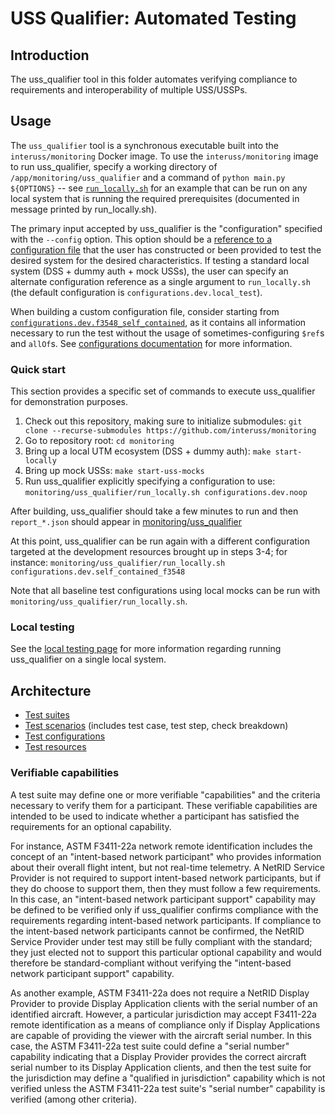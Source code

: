 # USS Qualifier: Automated Testing

## Introduction

The uss_qualifier tool in this folder automates verifying compliance to requirements and interoperability of multiple USS/USSPs.

## Usage

The `uss_qualifier` tool is a synchronous executable built into the `interuss/monitoring` Docker image.  To use the `interuss/monitoring` image to run uss_qualifier, specify a working directory of `/app/monitoring/uss_qualifier` and a command of `python main.py ${OPTIONS}` -- see [`run_locally.sh`](run_locally.sh) for an example that can be run on any local system that is running the required prerequisites (documented in message printed by run_locally.sh).

The primary input accepted by uss_qualifier is the "configuration" specified with the `--config` option.  This option should be a [reference to a configuration file](configurations/README.md) that the user has constructed or been provided to test the desired system for the desired characteristics.  If testing a standard local system (DSS + dummy auth + mock USSs), the user can specify an alternate configuration reference as a single argument to `run_locally.sh` (the default configuration is `configurations.dev.local_test`).

When building a custom configuration file, consider starting from [`configurations.dev.f3548_self_contained`](configurations/dev/f3548_self_contained.yaml), as it contains all information necessary to run the test without the usage of sometimes-configuring `$ref`s and `allOf`s.  See [configurations documentation](configurations/README.md) for more information.

### Quick start

This section provides a specific set of commands to execute uss_qualifier for demonstration purposes.

1. Check out this repository, making sure to initialize submodules: `git clone --recurse-submodules https://github.com/interuss/monitoring`
2. Go to repository root: `cd monitoring`
3. Bring up a local UTM ecosystem (DSS + dummy auth): `make start-locally`
4. Bring up mock USSs: `make start-uss-mocks`
5. Run uss_qualifier explicitly specifying a configuration to use: `monitoring/uss_qualifier/run_locally.sh configurations.dev.noop`

After building, uss_qualifier should take a few minutes to run and then `report_*.json` should appear in [monitoring/uss_qualifier](.)

At this point, uss_qualifier can be run again with a different configuration targeted at the development resources brought up in steps 3-4; for instance: `monitoring/uss_qualifier/run_locally.sh configurations.dev.self_contained_f3548`

Note that all baseline test configurations using local mocks can be run with `monitoring/uss_qualifier/run_locally.sh`.

### Local testing

See the [local testing page](local_testing.md) for more information regarding running uss_qualifier on a single local system.

## Architecture

* [Test suites](suites/README.md)
* [Test scenarios](scenarios/README.md) (includes test case, test step, check breakdown)
* [Test configurations](configurations/README.md)
* [Test resources](resources/README.md)

### Verifiable capabilities

A test suite may define one or more verifiable "capabilities" and the criteria necessary to verify them for a participant.  These verifiable capabilities are intended to be used to indicate whether a participant has satisfied the requirements for an optional capability.

For instance, ASTM F3411-22a network remote identification includes the concept of an "intent-based network participant" who provides information about their overall flight intent, but not real-time telemetry.  A NetRID Service Provider is not required to support intent-based network participants, but if they do choose to support them, then they must follow a few requirements.  In this case, an "intent-based network participant support" capability may be defined to be verified only if uss_qualifier confirms compliance with the requirements regarding intent-based network participants.  If compliance to the intent-based network participants cannot be confirmed, the NetRID Service Provider under test may still be fully compliant with the standard; they just elected not to support this particular optional capability and would therefore be standard-compliant without verifying the "intent-based network participant support" capability.

As another example, ASTM F3411-22a does not require a NetRID Display Provider to provide Display Application clients with the serial number of an identified aircraft.  However, a particular jurisdiction may accept F3411-22a remote identification as a means of compliance only if Display Applications are capable of providing the viewer with the aircraft serial number.  In this case, the ASTM F3411-22a test suite could define a "serial number" capability indicating that a Display Provider provides the correct aircraft serial number to its Display Application clients, and then the test suite for the jurisdiction may define a "qualified in jurisdiction" capability which is not verified unless the ASTM F3411-22a test suite's "serial number" capability is verified (among other criteria).
